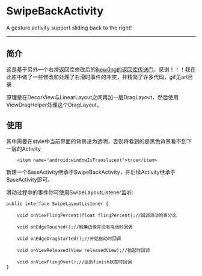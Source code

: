 # SwipeBackActivity
A gesture activity support sliding back to the right!

----
## 简介
这是基于另外一个右滑返回库修改后的[ikew0ng的返回库传送门](https://github.com/ikew0ng/SwipeBackLayout)，感谢！！！我在此库中做了一些修改和处理了右滑时事件的冲突，并精简了许多代码，gif见art目录

原理是在DecorView与LinearLayout之间再加一层DragLayout，然后使用ViewDragHelper处理这个DragLayout。

## 使用
其中需要在style中当前界面的背景设为透明，否则将看到的是黑色背景看不到下一层的Activity

```
    <item name="android:windowIsTranslucent">true</item>
```

新建一个BaseActivity继承于SwipeBackActivity，并后续Activity继承于BaseActivity即可。

滑动过程中的事件你可使用SwipeLayoutListener监听:

```
public interface SwipeLayoutListener {

    void onViewFlingPercent(float flingPercent);//回调滑动的百分比

    void onEdgeTouched();//触摸边缘并没有拖动时回调

    void onEdgeDragStarted();//开始拖动时回调

    void onViewReleased(View releasedView);//抬起时回调

    void onViewFlingOver();//达到finish状态时回调
}

```


